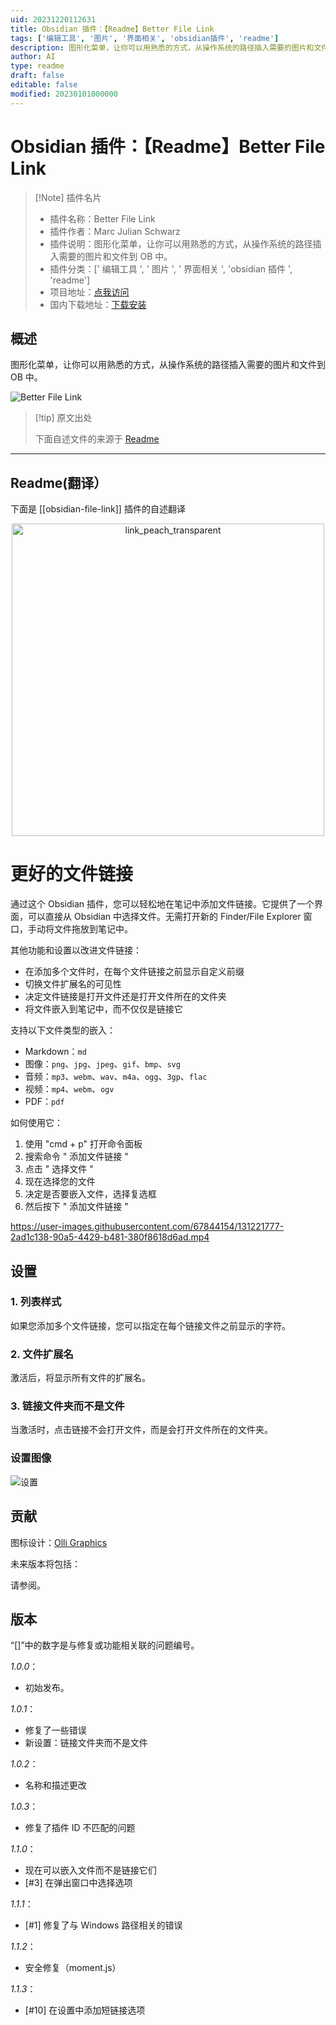 ```yaml
---
uid: 20231220112631
title: Obsidian 插件：【Readme】Better File Link
tags: ['编辑工具', '图片', '界面相关', 'obsidian插件', 'readme']
description: 图形化菜单，让你可以用熟悉的方式，从操作系统的路径插入需要的图片和文件到 OB中。
author: AI
type: readme
draft: false
editable: false
modified: 20230101000000
---
```


# Obsidian 插件：【Readme】Better File Link

> [!Note] 插件名片
> - 插件名称：Better File Link
> - 插件作者：Marc Julian Schwarz
> - 插件说明：图形化菜单，让你可以用熟悉的方式，从操作系统的路径插入需要的图片和文件到 OB 中。
> - 插件分类：[' 编辑工具 ', ' 图片 ', ' 界面相关 ', 'obsidian 插件 ', 'readme']
> - 项目地址：[点我访问](https://github.com/marcjulianschwarz/obsidian-file-link)
> - 国内下载地址：[下载安装](https://pkmer.cn/products/plugin/pluginMarket/?obsidian-file-link)

## 概述

图形化菜单，让你可以用熟悉的方式，从操作系统的路径插入需要的图片和文件到 OB 中。

![Better File Link](https://cdn.pkmer.cn/covers/obsidian-file-link.PNG!pkmer)

> [!tip] 原文出处
>
>下面自述文件的来源于 [Readme](https://ghproxy.net/https://raw.githubusercontent.com/marcjulianschwarz/obsidian-file-link/master/README.md)

---

## Readme(翻译）

下面是 [[obsidian-file-link]] 插件的自述翻译

<p align="center">
  <img width="500" alt="link_peach_transparent" src="https://user-images.githubusercontent.com/67844154/158657066-47b6b0fb-439c-4973-82c7-9768ee472344.png">

</p>

# 更好的文件链接

通过这个 Obsidian 插件，您可以轻松地在笔记中添加文件链接。它提供了一个界面，可以直接从 Obsidian 中选择文件。无需打开新的 Finder/File Explorer 窗口，手动将文件拖放到笔记中。

其他功能和设置以改进文件链接：

- 在添加多个文件时，在每个文件链接之前显示自定义前缀
- 切换文件扩展名的可见性
- 决定文件链接是打开文件还是打开文件所在的文件夹
- 将文件嵌入到笔记中，而不仅仅是链接它

支持以下文件类型的嵌入：

- Markdown：`md`
- 图像：`png`、`jpg`、`jpeg`、`gif`、`bmp`、`svg`
- 音频：`mp3`、`webm`、`wav`、`m4a`、`ogg`、`3gp`、`flac`
- 视频：`mp4`、`webm`、`ogv`
- PDF：`pdf`

如何使用它：

1. 使用 "cmd + p" 打开命令面板
2. 搜索命令 " 添加文件链接 "
3. 点击 " 选择文件 "
4. 现在选择您的文件
5. 决定是否要嵌入文件，选择复选框
6. 然后按下 " 添加文件链接 "

<https://user-images.githubusercontent.com/67844154/131221777-2ad1c138-90a5-4429-b481-380f8618d6ad.mp4>

## 设置

### 1. 列表样式

如果您添加多个文件链接，您可以指定在每个链接文件之前显示的字符。

### 2. 文件扩展名

激活后，将显示所有文件的扩展名。

### 3. 链接文件夹而不是文件

当激活时，点击链接不会打开文件，而是会打开文件所在的文件夹。

### 设置图像

![设置](https://cdn.pkmer.cn/covers/obsidian-file-link_1_0.png!pkmer)

## 贡献

图标设计：[Olli Graphics](https://www.olli-graphics.de)

未来版本将包括：

请参阅。

## 版本

“[]”中的数字是与修复或功能相关联的问题编号。

*1.0.0*：

- 初始发布。

*1.0.1*：

- 修复了一些错误
- 新设置：链接文件夹而不是文件

*1.0.2*：

- 名称和描述更改

*1.0.3*：

- 修复了插件 ID 不匹配的问题

*1.1.0*：

- 现在可以嵌入文件而不是链接它们
- [#3] 在弹出窗口中选择选项

*1.1.1*：

- [#1] 修复了与 Windows 路径相关的错误

*1.1.2*：

- 安全修复（moment.js）

*1.1.3*：

- [#10] 在设置中添加短链接选项



